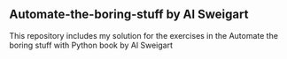## Automate-the-boring-stuff by Al Sweigart

This repository includes my solution for the exercises in the Automate the boring stuff with Python book by Al Sweigart
